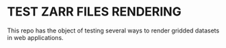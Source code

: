 # TEST ZARR FILES RENDERING

This repo has the object of testing several ways to render gridded datasets in web applications.
